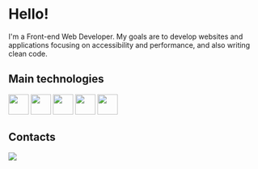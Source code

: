# Hello!

I'm a Front-end Web Developer. My goals are to develop websites and applications focusing on accessibility and performance, and also writing clean code.

 ## Main technologies
  <div>
       <img width="40" src="https://cdn.jsdelivr.net/gh/devicons/devicon/icons/javascript/javascript-original.svg"/>
       <img width="40" src="https://cdn.jsdelivr.net/gh/devicons/devicon/icons/react/react-original-wordmark.svg" />
       <img width="40" src="https://cdn.jsdelivr.net/gh/devicons/devicon/icons/html5/html5-plain-wordmark.svg"/>
       <img width="40" src="https://cdn.jsdelivr.net/gh/devicons/devicon/icons/css3/css3-plain-wordmark.svg"/>
       <img width="40" src="https://cdn.jsdelivr.net/gh/devicons/devicon/icons/mysql/mysql-original-wordmark.svg"/>
 </div>

## Contacts
<div> 
  <a href="https://www.linkedin.com/in/marianafvmelo/" target="_blank"><img src="https://img.shields.io/badge/-LinkedIn-%230077B5?style=for-the-badge&logo=linkedin&  logoColor=white"></a>
</div>
